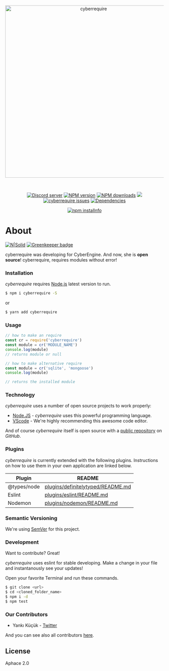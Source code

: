 <div align="center">
  <br />
  <p>
    <a href="https://discord.gg/XPTsrgq"><img src="https://image.ibb.co/gFf8mU/crlogo.png" width="546" alt="cyberrequire" /></a>
  </p>
  <br />
  <p>
    <a href="https://discord.gg/XPTsrgq"><img src="https://discordapp.com/api/guilds/478558806020718613/embed.png" alt="Discord server" /></a>
    <a href="https://www.npmjs.com/package/cyberrequire"><img src="https://img.shields.io/npm/v/cyberrequire.svg?maxAge=3600" alt="NPM version" /></a>
    <a href="https://www.npmjs.com/package/cyberrequire"><img src="https://img.shields.io/npm/dt/cyberrequire.svg?maxAge=3600" alt="NPM downloads" /></a>
    <a href="https://www.codacy.com/project/kendinikertenkelebek/cyberrequire/dashboard?utm_source=github.com&amp;utm_medium=referral&amp;utm_content=kendinikertenkelebek/cyberrequire&amp;utm_campaign=Badge_Grade_Dashboard"><img src="https://api.codacy.com/project/badge/Grade/58c302f9bf2e4bc0be8915a4579423fa"/></a>
    <a href="https://github.com/kendinikertenkelebek/cyberrequire/issues"><img src="https://img.shields.io/github/issues/kendinikertenkelebek/cyberrequire.svg" alt="cyberrequire issues"></a>
    <a href="https://david-dm.org/kendinikertenkelebek/cyberrequire"><img src="https://david-dm.org/kendinikertenkelebek/cyberrequire/status.svg?maxAge=3600" alt="Dependencies" /></a>
  </p>
  <p>
    <a href="https://nodei.co/npm/cyberrequire/"><img src="https://nodei.co/npm/cyberrequire.png?downloads=true&downloadRank=true&stars=true" alt="npm installnfo" /></a>
  </p>
</div>

# About

[![N|Solid](https://cldup.com/dTxpPi9lDf.thumb.png)](https://nodesource.com/products/nsolid) [![Greenkeeper badge](https://badges.greenkeeper.io/kendinikertenkelebek/cyberrequire.svg)](https://greenkeeper.io/)

cyberrequire was developing for CyberEngine. And now, she is **open source**! cyberrequire, requires modules without error!

### Installation

_cyberrequire_ requires [Node.js](https://nodejs.org/dist/latest) latest version to run.

```sh
$ npm i cyberrequire -S
```

or

```sh
$ yarn add cyberrequire
```

### Usage

```js
// how to make an require
const cr = require('cyberrequire')
const module = cr('MODULE_NAME')
console.log(module)
// returns module or null

// how to make alternative require
const module = cr('sqlite', 'mongoose')
console.log(module)

// returns the installed module
```

### Technology

_cyberrequire_ uses a number of open source projects to work properly:

- [Node.JS] - _cyberrequire_ uses this powerful programming language.
- [VScode] - We're highly recommending this awesome code editor.

And of course _cyberrequire_ itself is open source with a [public repository][repository] on _GitHub_.

### Plugins

_cyberrequire_ is currently extended with the following plugins. Instructions on how to use them in your own application are linked below.

| Plugin      | README                                    |
| ----------- | ----------------------------------------- |
| @types/node | [plugins/definitelytyped/README.md][pldt] |
| Eslint      | [plugins/eslint/README.md][plge]          |
| Nodemon     | [plugins/nodemon/README.md][plgn]         |

### Semantic Versioning

We're using [SemVer][semver] for this project.

### Development

Want to contribute? Great!

_cyberrequire_ uses eslint for stable developing.
Make a change in your file and instantanously see your updates!

Open your favorite Terminal and run these commands.

```sh
$ git clone <url>
$ cd <cloned_folder_name>
$ npm i -d
$ npm test
```

### Our Contributors

- Yankı Küçük - [Twitter][yk]

And you can see also all contributors [here][contributors].

[twitter]: https://developer.twitter.com/en/docs/basics/twitter-ids.html
[node.js]: http://nodejs.org
[vscode]: https://code.visualstudio.com/insiders/
[repository]: https://github.com/kendinikertenkelebek/cyberrequire
[pldt]: https://github.com/DefinitelyTyped/DefinitelyTyped/blob/master/README.md
[plge]: https://github.com/eslint/eslint/blob/master/README.md
[plgn]: https://github.com/remy/nodemon/blob/master/README.md
[semver]: https://semver.org
[yk]: https://twitter.com/seviyorumstop
[contributors]: https://github.com/kendinikertenkelebek/cyberrequire/graphs/contributors

## License

Aphace 2.0
